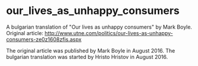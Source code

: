 # our_lives_as_unhappy_consumers
A bulgarian translation of "Our lives as unhappy consumers" by Mark Boyle.
Original article: http://www.utne.com/politics/our-lives-as-unhappy-consumers-ze0z1608zfis.aspx

The original article was published by Mark Boyle in August 2016.
The bulgarian translation was started by Hristo Hristov in August 2016.
